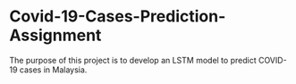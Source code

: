 # Covid-19-Cases-Prediction-Assignment
The purpose of this project is to develop an LSTM model to predict COVID-19 cases in Malaysia.
